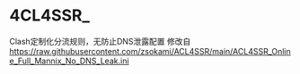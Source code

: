 # 4CL4SSR_
Clash定制化分流规则，无防止DNS泄露配置
修改自 https://raw.githubusercontent.com/zsokami/ACL4SSR/main/ACL4SSR_Online_Full_Mannix_No_DNS_Leak.ini
